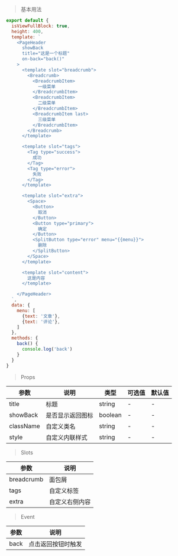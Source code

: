 > 基本用法

```js
export default {
  isViewFullBlock: true,
  height: 400,
  template: `
    <PageHeader
      showBack
      title="这是一个标题"
      on-back="back()"
    >
      <template slot="breadcrumb">
        <Breadcrumb>
          <BreadcrumbItem>
            一级菜单
          </BreadcrumbItem>
          <BreadcrumbItem>
            二级菜单
          </BreadcrumbItem>
          <BreadcrumbItem last>
            三级菜单
          </BreadcrumbItem>
        </Breadcrumb>
      </template>

      <template slot="tags">
        <Tag type="success">
          成功
        </Tag>
        <Tag type="error">
          失败
        </Tag>
      </template>

      <template slot="extra">
        <Space>
          <Button>
            取消
          </Button>
          <Button type="primary">
            确定
          </Button>
          <SplitButton type="error" menu="{{menu}}">
            删除
          </SplitButton>
        </Space>
      </template>

      <template slot="content">
        这是内容
      </template>

    </PageHeader>
  `,
  data: {
    menu: [
      {text: '文章'},
      {text: '评论'},
    ]
  },
  methods: {
    back() {
      console.log('back')
    }
  }
}
```

> Props

参数 | 说明 | 类型 | 可选值 | 默认值
---|---|---|---|---
title | 标题 | string | - | -
showBack | 是否显示返回图标 | boolean | - | -
className | 自定义类名 | string | - | -
style | 自定义内联样式 | string | - | -

> Slots

参数 | 说明
---|---
breadcrumb | 面包屑
tags | 自定义标签
extra | 自定义右侧内容

> Event

参数 | 说明
---|---
back | 点击返回按钮时触发